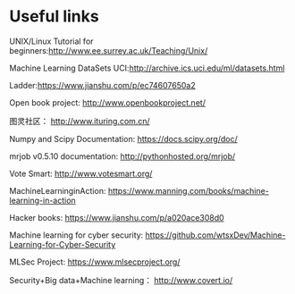 # Useful links

UNIX/Linux Tutorial for beginners:http://www.ee.surrey.ac.uk/Teaching/Unix/

Machine Learning DataSets UCI:http://archive.ics.uci.edu/ml/datasets.html

Ladder:https://www.jianshu.com/p/ec74607650a2

Open book project: http://www.openbookproject.net/

图灵社区： http://www.ituring.com.cn/

Numpy and Scipy Documentation: https://docs.scipy.org/doc/

mrjob v0.5.10 documentation: http://pythonhosted.org/mrjob/

Vote Smart: http://www.votesmart.org/

MachineLearninginAction: https://www.manning.com/books/machine-learning-in-action

Hacker books: https://www.jianshu.com/p/a020ace308d0

Machine learning for cyber security: https://github.com/wtsxDev/Machine-Learning-for-Cyber-Security

MLSec Project: https://www.mlsecproject.org/

Security+Big data+Machine learning： http://www.covert.io/
